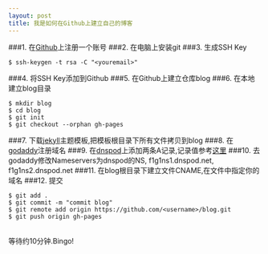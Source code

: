 ```yaml
---
layout: post
title: 我是如何在Github上建立自己的博客
---
```


###1. 在<a href="https://github.com">Github</a>上注册一个账号
###2. 在电脑上安装git
###3. 生成SSH Key

	$ ssh-keygen -t rsa -C "<youremail>"
      
###4. 将SSH Key添加到Github
###5. 在Github上建立仓库blog
###6. 在本地建立blog目录
  
	$ mkdir blog
	$ cd blog
	$ git init
	$ git checkout --orphan gh-pages
  
###7. 下载<a href="http://jekyllthemes.org/">jekyll</a>主题模板,把模板根目录下所有文件拷贝到blog
###8. 在<a href="http://www.godaddy.com/">godaddy</a>注册域名
###9. 在<a href="https://www.dnspod.cn/">dnspod</a>上添加两条A记录,记录值参考<a href="https://help.github.com/articles/my-custom-domain-isn-t-working">这里</a>
###10. 去godaddy修改Nameservers为dnspod的NS, f1g1ns1.dnspod.net, f1g1ns2.dnspod.net
###11. 在blog根目录下建立文件CNAME,在文件中指定你的域名
###12. 提交 
 
	$ git add .
	$ git commit -m "commit blog"
	$ git remote add origin https://github.com/<username>/blog.git
	$ git push origin gh-pages
    
<br/>等待约10分钟.Bingo!
